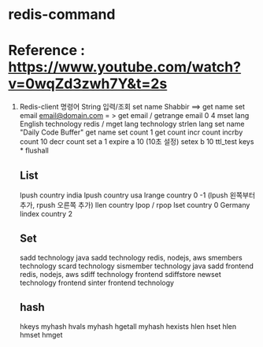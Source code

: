 # redis-command
# Reference : https://www.youtube.com/watch?v=0wqZd3zwh7Y&t=2s
1. Redis-client 명령어
   String 입력/조회
      set name Shabbir  ==> get name
      set email email@domain.com = > get email  / getrange email 0 4
      mset lang English technology redis / mget lang technology
      strlen lang
      set name "Daily Code Buffer"
      get name
      set count 1
      get count
      incr count
      incrby count 10
      decr count
      set a 1
      expire a 10 (10초 설정)
      setex b 10 ttl_test
      keys *
      flushall 
      
      ## List ##
      lpush country india
      lpush country usa
      lrange country 0 -1 (lpush 왼쪽부터 추가, rpush 오른쪽 추가)
      llen country
      lpop / rpop
      lset country 0 Germany
      lindex country 2
      
      ## Set ##
      sadd technology java
      sadd technology redis, nodejs, aws
      smembers technology
      scard technology
      sismember technology java
      sadd frontend redis, nodejs, aws
      sdiff technology frontend
      sdiffstore newset technology frontend
      sinter frontend technology
      
      ## hash ##
      hkeys myhash
      hvals myhash
      hgetall myhash
      hexists
      hlen
      hset
      hlen
      hmset
      hmget
      
      
      
      
      
      
      
